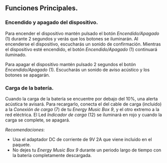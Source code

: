 ## Funciones Principales.

### Encendido y apagado del dispositivo.

Para encender el dispositivo mantén pulsado el botón *Encendido/Apagado* (1) durante 2 segundos y verás que los botones se iluminarán. Al encenderse el dispositivo, escucharás un sonido de confirmación. Mientras el dispositivo esté encendido, el botón *Encendido/Apagado* (1) continuará iluminado.

Para apagar el dispositivo mantén pulsado 2 segundos el botón *Encendido/Apagado* (1). Escucharás un sonido de aviso acústico y los botones se apagarán.

### Carga de la batería.
Cuando la carga de la batería se encuentre por debajo del 10%, una alerta acústica te avisará. Para recargarlo, conecta el del cable de carga (incluido) a la *Conexión de carga* (7) de tu *Energy Music Box 9*, y el otro extremo a la red eléctrica. El Led *Indicador de carga* (12) se iluminará en rojo y cuando la carga se complete, se apagará.

*Recomendaciones*:

- Usa el adaptador DC de corriente de 9V 2A que viene incluido en el paquete.
- No dejes tu *Energy Music Box 9* durante un periodo largo de tiempo con la batería completamente descargada. 

